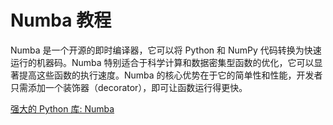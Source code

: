 # Numba 教程

<show-structure depth="3"/>

Numba 是一个开源的即时编译器，它可以将 Python 和 NumPy 代码转换为快速运行的机器码。Numba 特别适合于科学计算和数据密集型函数的优化，它可以显著提高这些函数的执行速度。Numba 的核心优势在于它的简单性和性能，开发者只需添加一个装饰器（decorator），即可让函数运行得更快。


<seealso>
<category ref="ref_docs">
    <a href="https://mp.weixin.qq.com/s/HBNLsK4RQ-dIrtzf71GRnA">强大的 Python 库: Numba</a>
</category>
<category ref="ref_github">
</category>
<category ref="ref_issues">
</category>
<category ref="ref_hf">
</category>
<category ref="ref_ms">
</category>
</seealso>

